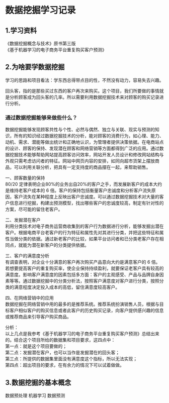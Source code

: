 # 数据挖掘学习记录
## 1.学习资料
《数据挖掘概念与技术》原书第三版<br/>
《基于机器学习的电子商务平台重复购买客户预测》
## 2.为啥要学数据挖掘
学习的思路和项目看法：学东西总得带点目的性，不然没有动力，容易失去兴趣。

回头客，指的是那些买过东西的客户再次来购买。这个项目，我们所要做的事情就是分析顾客成为回头客的几率。所以需要利用数据挖掘技术来对顾客的购买记录进行分析。

### 通过数据挖掘能够来做些什么？
数据挖掘能够发现顾客共性与个性、必然与偶然、独立与关联、现实与预测的知识，所有的知识经过数据挖掘技术的分析，能对顾客的消费行为，如心理、能力、动机、需求、潜能等做出统计和正确地认识，为管理者提供决策依据。在电商站点的设计、顾客的保持、发现潜在顾客和网络营销等方面都得到广泛的应用。通过数据挖掘技术能够帮助网站提高顾客访问效率，网站开发人员设计和修改网站结构与外观只需考虑访问者的特征。网站中网页内容的安排，如同向超市货架上摆放商品，可以利用关联分析，把具有一定支持度的商品摆在一起，来帮助销售。

一、顾客数量的保持<br/>
80/20 定律表明企业80%的业务出自20%的客户之手，而发展新客户的成本大约是维持老客户成本的 6 倍。客户的保持包括衡量客户忠诚度和分析客户流失原因，客户流失在某种程度上反映出客户忠诚度。可以通过数据挖掘技术对大量的客户信息进行挖掘，构建出预测模型，找出哪些客户的忠诚度较高，制定有针对性的方案，尽可能的留住老客户。

二、发掘潜在客户<br/>
利用分类技术对电子商务运营商收集到的客户行为数据进行分析，能够发掘出潜在客户。根据电商平台老客户的行为特征和属性先对其进行分类，并把这些特征和属性当做分类的依据。通过新老客户的比较，如果平台访问者和已分类老客户存在相同点，就能为潜在新客户的分类提供依据。

三、客户的满意度分析<br/>
有调查表明，对企业十分满意的客户再次购买产品意向大约是满意客户的 6 倍。若想要提高客户的重复购买率，使企业保持持续盈利，就要保证老客户具有较高的满意度。影响客户满意度的因素包括多方面：客户的主观感受、产品与品牌自身因素等等。通过数据挖掘中的分类分析法，按照客户满意度对客户进行分类，按照分类的满意程度决定投入成本的高低，留住满意度较高客户。

四、在网络营销中的应用<br/>
数据挖掘在网络营销中用的最多的是推荐系统。推荐系统扮演销售人员，根据与目标客户相似客户的购买信息或者此客户的历史购买记录，向客户提供感兴趣的信息或推荐商品来引导客户购买商品。 

分析：<br/>
以上几点是我参考《基于机器学习的电子商务平台重复购买客户预测》总结出来的。结合这个项目所给的数据集和项目要求，这四点中：<br/>
第一点：就是这个项目要做的；<br/>
第二点：发掘潜在客户，也可以当作是发掘潜在的回头客；<br/>
第三点：所提供的数据集里面没有满意度这个指标，所以无法实现；<br/>
第四点：超出项目的要求，在有余力的情况下可以试着做做。<br/>
## 3.数据挖掘的基本概念

数据预处理
机器学习
数据预测


